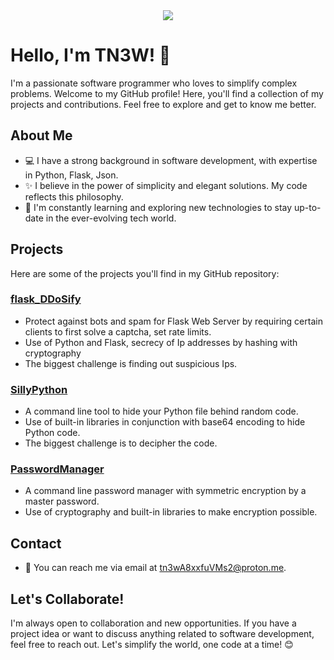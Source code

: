 <div align="center">
    <img src="https://github.com/tn3w/tn3w/blob/master/animation.gif">
</div>

# Hello, I'm TN3W! 👋

I'm a passionate software programmer who loves to simplify complex problems. Welcome to my GitHub profile! Here, you'll find a collection of my projects and contributions. Feel free to explore and get to know me better.

## About Me

- 💻 I have a strong background in software development, with expertise in Python, Flask, Json.
- ✨ I believe in the power of simplicity and elegant solutions. My code reflects this philosophy.
- 🌱 I'm constantly learning and exploring new technologies to stay up-to-date in the ever-evolving tech world.

## Projects

Here are some of the projects you'll find in my GitHub repository:

### [flask_DDoSify](https://github.com/tn3w/flask_DDoSify)

- Protect against bots and spam for Flask Web Server by requiring certain clients to first solve a captcha, set rate limits.
- Use of Python and Flask, secrecy of Ip addresses by hashing with cryptography
- The biggest challenge is finding out suspicious Ips.

### [SillyPython](https://github.com/tn3w/SillyPython)

- A command line tool to hide your Python file behind random code.
- Use of built-in libraries in conjunction with base64 encoding to hide Python code.
- The biggest challenge is to decipher the code.

### [PasswordManager](https://github.com/tn3w/passwordmanager)

- A command line password manager with symmetric encryption by a master password.
- Use of cryptography and built-in libraries to make encryption possible.

## Contact

- 📧 You can reach me via email at [tn3wA8xxfuVMs2@proton.me](mailto:tn3wA8xxfuVMs2@proton.me).

## Let's Collaborate!

I'm always open to collaboration and new opportunities. If you have a project idea or want to discuss anything related to software development, feel free to reach out. Let's simplify the world, one code at a time! 😊
